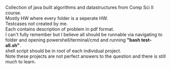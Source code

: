 Collection of java built algorithms and datastructures from Comp Sci II course. <br>Mostly HW where every folder is a seperate HW. <br>Testcases not created by me.  <br>Each contains description of problem in pdf format. <br>I can't fully remember but I believe all should be runnable via navigating to folder and opening powershell/terminal/cmd and running <b>"bash test-all.sh"</b>. <br>shell script should be in root of each individual project. <br>Note these projects are not perfect answers to the question and there is still much to learn.